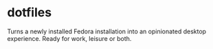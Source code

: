 # dotfiles

Turns a newly installed Fedora installation into an opinionated desktop experience. Ready for work, leisure or both.
